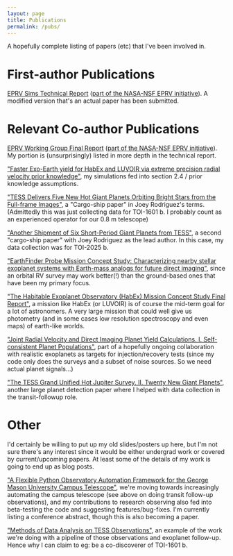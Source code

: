 ```yaml
---
layout: page
title: Publications
permalink: /pubs/
---
```

A hopefully complete listing of papers (etc) that I've been involved in.

# First-author Publications
[EPRV Sims Technical Report](https://exoplanets.nasa.gov/internal_resources/1950) ([part of the NASA-NSF EPRV initiative](https://exoplanets.nasa.gov/exep/NNExplore/EPRV/)). A modified version that's an actual paper has been submitted.

# Relevant Co-author Publications
[EPRV Working Group Final Report](https://ui.adsabs.harvard.edu/abs/2021arXiv210714291C/abstract) ([part of the NASA-NSF EPRV initiative](https://exoplanets.nasa.gov/exep/NNExplore/EPRV/)). My portion is (unsurprisingly) listed in more depth in the technical report.

["Faster Exo-Earth yield for HabEx and LUVOIR via extreme precision radial velocity prior knowledge"](https://ui.adsabs.harvard.edu/abs/2021JATIS...7b1220M), my simulations fed into section 2.4 / prior knowledge assumptions.

["TESS Delivers Five New Hot Giant Planets Orbiting Bright Stars from the Full-frame Images"](https://ui.adsabs.harvard.edu/abs/2021AJ....161..194R/), a "Cargo-ship paper" in Joey Rodriguez's terms. (Admittedly this was just collecting data for TOI-1601 b. I probably count as an experienced operator for our 0.8 m telescope)

["Another Shipment of Six Short-Period Giant Planets from TESS"](https://ui.adsabs.harvard.edu/abs/2022arXiv220505709R/abstract), a second "cargo-ship paper" with Joey Rodriguez as the lead author. In this case, my data collection was for TOI-2025 b.

["EarthFinder Probe Mission Concept Study: Characterizing nearby stellar exoplanet systems with Earth-mass analogs for future direct imaging"](https://ui.adsabs.harvard.edu/abs/2020arXiv200613428P/abstract), since an orbital RV survey may work better(!) than the ground-based ones that have been my primary focus.

["The Habitable Exoplanet Observatory (HabEx) Mission Concept Study Final Report"](https://ui.adsabs.harvard.edu/abs/2020arXiv200106683G/abstract), a mission like HabEx (or LUVOIR) is of course the mid-term goal for a lot of astronomers. A very large mission that could well give us photometry (and in some cases low resolution spectroscopy and even maps) of earth-like worlds.

["Joint Radial Velocity and Direct Imaging Planet Yield Calculations. I. Self-consistent Planet Populations"](https://ui.adsabs.harvard.edu/abs/2020ApJ...893..122D/abstract), part of a hopefully ongoing collaboration with realistic exoplanets as targets for injection/recovery tests (since my code only does the surveys and a subset of noise sources. So we need actual planet signals...)

["The TESS Grand Unified Hot Jupiter Survey. II. Twenty New Giant Planets"](https://arxiv.org/abs/2210.15473), another large planet detection paper where I helped with data collection in the transit-followup role.

# Other
I'd certainly be willing to put up my old slides/posters up here, but I'm not sure there's any interest since it would be either undergrad work or covered by current/upcoming papers. At least some of the details of my work is going to end up as blog posts.

["A Flexible Python Observatory Automation Framework for the George Mason University Campus Telescope"](https://ui.adsabs.harvard.edu/abs/2021tsc2.confE...8R/abstract), we're moving towards increasingly automating the campus telescope (see above on doing transit follow-up observations), and my contributions to research observing also fed into beta-testing the code and suggesting features/bug-fixes. I'm currently listing a conference abstract, though this is also becoming a paper.

 ["Methods of Data Analysis on TESS Observations"](https://ui.adsabs.harvard.edu/abs/2021tsc2.confE..10K/abstract), an example of the work we're doing with a pipeline of those observations and exoplanet follow-up. Hence why I can claim to eg: be a co-discoverer of TOI-1601 b.
